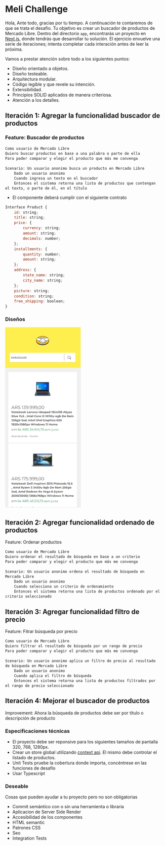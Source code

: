 # Meli Challenge

Hola,
Ante todo, gracias por tu tiempo. A continuación te contaremos de que se trata el desafio.
Tu objetivo es crear un buscador de productos de Mercado Libre. Dentro del directorio `app`, encontrarás un proyecto en [Next.js](https://nextjs.org/), donde tendrás que desarrollar tu solución. El ejercicio envuelve una serie de iteraciones; intenta completar cada interación antes de leer la próxima.

Vamos a prestar atención sobre todo a los siguientes puntos:
- Diseño orientado a objetos.
- Diseño testeable.
- Arquitectura modular.
- Código legible y que revele su intención.
- Extensibilidad.
- Principios SOLID aplicados de manera criteriosa.
- Atención a los detalles.


## Iteración 1: Agregar la funcionalidad buscador de productos
### Feature: Buscador de productos

    Como usuario de Mercado Libre
    Quiero buscar productos en base a una palabra o parte de ella
    Para poder comparar y elegir el producto que más me convenga

    Scenario: Un usuario anonimo busca un producto en Mercado Libre
        Dado un usuario anonimo
        Cuando ingresa un texto en el buscador
        Entonces el sistema retorna una lista de productos que contengan el texto, o parte de él, en el título

- El componente deberá cumplir con el siguiente contrato
```javascript
Interface Product {
    id: string;
    title: string;
    price: {
        currency: string;
        amount: string;
        decimals: number;
    };
    installments: {
        quantity: number;
        amount: string;
    };
    address: {
        state_name: string;
        city_name: string;
    };
    picture: string;
    condition: string;
    free_shipping: boolean;
}
```

### Diseños
![product_list](./resources/product_list.png)

## Iteración 2: Agregar funcionalidad ordenado de productos
Feature: Ordenar productos

    Como usuario de Mercado Libre
    Quiero ordenar el resultado de búsqueda en base a un criterio
    Para poder comparar y elegir el producto que más me convenga

    Scenario: Un usuario anonimo ordena el resultado de búsqueda en Mercado Libre
        Dado un usuario anonimo
        Cuando selecciona un criterio de ordenamiento
        Entonces el sistema retorna una lista de productos ordenado por el criterio seleccionado
## Iteración 3: Agregar funcionalidad filtro de precio
Feature: Fitrar búsqueda por precio

    Como usuario de Mercado Libre
    Quiero filtrar el resultado de búsqueda por un rango de precio
    Para poder comparar y elegir el producto que más me convenga

    Scenario: Un usuario anonimo aplica un filtro de precio al resultado de búsqueda en Mercado Libre
        Dado un usuario anonimo
        Cuando aplica el filtro de búsqueda
        Entonces el sistema retorna una lista de productos filtrados por el rango de precio seleccionado
## Iteración 4: Mejorar el buscador de productos
Improvement: Ahora la búsqueda de productos debe ser por título o descripción de producto


### Especificaciones técnicas

- El proyecto debe ser reponsive para los siguientes tamaños de pantalla 320, 768, 1280px.
- Crear un store global utilizando [context api](https://reactjs.org/docs/context.html). El mismo debe controlar el listado de productos.
- Unit Tests pruebe la cobertura donde importa, concéntrese en las funciones de desafío
- Usar Typescript

### Deseable

Cosas que pueden ayudar a tu proyecto pero no son obligatorias
- Commit semántico con o sin una herramienta o libraria
- Aplicacion de Server Side Render
- Accesibilidad de los componentes
- HTML semantic
- Patrones CSS
- Seo
- Integration Tests